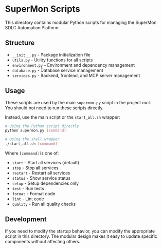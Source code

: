 # SuperMon Scripts

This directory contains modular Python scripts for managing the SuperMon SDLC Automation Platform.

## Structure

- `__init__.py` - Package initialization file
- `utils.py` - Utility functions for all scripts
- `environment.py` - Environment and dependency management
- `database.py` - Database service management
- `services.py` - Backend, frontend, and MCP server management

## Usage

These scripts are used by the main `supermon.py` script in the project root. You should not need to run these scripts directly.

Instead, use the main script or the `start_all.sh` wrapper:

```bash
# Using the Python script directly
python supermon.py [command]

# Using the shell wrapper
./start_all.sh [command]
```

Where `[command]` is one of:
- `start` - Start all services (default)
- `stop` - Stop all services
- `restart` - Restart all services
- `status` - Show service status
- `setup` - Setup dependencies only
- `test` - Run tests
- `format` - Format code
- `lint` - Lint code
- `quality` - Run all quality checks

## Development

If you need to modify the startup behavior, you can modify the appropriate script in this directory. The modular design makes it easy to update specific components without affecting others.